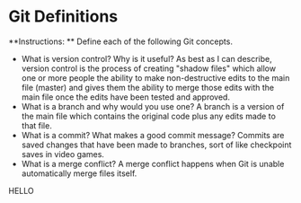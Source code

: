 # Git Definitions

**Instructions: ** Define each of the following Git concepts.

* What is version control?  Why is it useful?
As best as I can describe, version control is the process of creating "shadow files" which allow one or more people the ability to make non-destructive edits to the main file (master) and gives them the ability to merge those edits with the main file once the edits have been tested and approved.
* What is a branch and why would you use one?
A branch is a version of the main file which contains the original code plus any edits made to that file.
* What is a commit? What makes a good commit message?
Commits are saved changes that have been made to branches, sort of like checkpoint saves in video games.
* What is a merge conflict?
A merge conflict happens when Git is unable automatically merge files itself.

HELLO